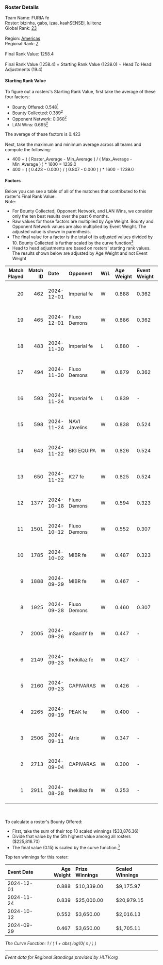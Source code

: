 ### Roster Details<br />
Team Name: FURIA fe<br />
Roster: bizinha, gabs, izaa, kaahSENSEI, lulitenz<br />
Global Rank: [23](../../standings_global_2025_01_17.md)<br />
<br />
Region: [Americas]( ../../standings_americas_2025_01_17.md)<br />
Regional Rank: [7]( ../../standings_americas_2025_01_17.md)<br />
<br />
Final Rank Value:  1258.4<br />
<br />
Final Rank Value (1258.4) = Starting Rank Value (1239.0) + Head To Head Adjustments (19.4)<br />

#### Starting Rank Value<br />
To figure out a rosters's Starting Rank Value, first take the average of these four factors:<br />
- Bounty Offered: 0.548[<sup>1</sup>](#table2)
- Bounty Collected: 0.389[<sup>2</sup>](#table1)
- Opponent Network: 0.060[<sup>2</sup>](#table1)
- LAN Wins: 0.695[<sup>2</sup>](#table1)

The average of these factors is 0.423<br />
<br />
Next, take the maximum and minimum average across all teams and compute the following:<br />
- 400 + ( ( Roster_Average - Min_Average ) / ( Max_Average - Min_Average ) ) * 1600 = 1239.0
- 400 + ( ( 0.423 - 0.000 ) / ( 0.807 - 0.000 ) ) * 1600 = 1239.0


#### Factors<br />
Below you can see a table of all of the matches that contributed to this roster's Final Rank Value.<br />
Note:<br />

- For Bounty Collected, Opponent Network, and LAN Wins, we consider only the ten best results over the past 6 months.
- Raw values for those factors are multiplied by Age Weight. Bounty and Opponent Network values are also multiplied by Event Weight. The adjusted value is shown in parenthesis.
- The final value for a factor is the total of its adjusted values divided by 10. Bounty Collected is further scaled by the curve function[<sup>3</sup>](#curveFunction)
- Head to head adjustments are based on rosters' starting rank values. The results shown below are adjusted by Age Weight and not Event Weight
<span id="table1"></span><br />


| Match Played | Match ID | Date       | Opponent      | W/L | Age Weight | Event Weight | Bounty Collected | Opponent Network | LAN Wins  | H2H Adj. | Roster                                    |
| -: | -: | :- | :- | :- | :- | :- | :- | :- | :- | -: | :- |
|           20 |      462 | 2024-12-01 | Imperial fe   | W   | 0.888      | 0.362        | 0.205 (0.066)    | 0.311 (0.100)    | 1 (0.888) |    14.68 | bizinha, gabs, izaa, kaahSENSEI, lulitenz |
|           19 |      465 | 2024-12-01 | Fluxo Demons  | W   | 0.886      | 0.362        | 0.038 (0.012)    | 0.181 (0.058)    | 1 (0.886) |     2.95 | bizinha, gabs, izaa, kaahSENSEI, lulitenz |
|           18 |      483 | 2024-11-30 | Imperial fe   | L   | 0.880      | -            | -                | -                | -         |   -13.12 | bizinha, gabs, izaa, kaahSENSEI, lulitenz |
|           17 |      494 | 2024-11-30 | Fluxo Demons  | W   | 0.879      | 0.362        | 0.038 (0.012)    | 0.181 (0.058)    | 1 (0.879) |     2.71 | bizinha, gabs, izaa, kaahSENSEI, lulitenz |
|           16 |      593 | 2024-11-24 | Imperial fe   | L   | 0.839      | -            | -                | -                | -         |   -13.45 | bizinha, gabs, izaa, kaahSENSEI, lulitenz |
|           15 |      598 | 2024-11-24 | NAVI Javelins | W   | 0.838      | 0.524        | 0.293 (0.128)    | 0.382 (0.168)    | 1 (0.838) |    12.15 | bizinha, gabs, izaa, kaahSENSEI, lulitenz |
|           14 |      643 | 2024-11-22 | BIG EQUIPA    | W   | 0.826      | 0.524        | 0.048 (0.021)    | 0.130 (0.056)    | 1 (0.826) |     2.69 | bizinha, gabs, izaa, kaahSENSEI, lulitenz |
|           13 |      650 | 2024-11-22 | K27 fe        | W   | 0.825      | 0.524        | 0.015 (0.007)    | 0.123 (0.053)    | 1 (0.825) |     1.71 | bizinha, gabs, izaa, kaahSENSEI, lulitenz |
|           12 |     1377 | 2024-10-18 | Fluxo Demons  | W   | 0.594      | 0.323        | 0.038 (0.007)    | 0.181 (0.035)    | 0 (0.000) |     1.88 | bizinha, gabs, izaa, kaahSENSEI, lulitenz |
|           11 |     1501 | 2024-10-12 | Fluxo Demons  | W   | 0.552      | 0.307        | 0.038 (0.006)    | 0.181 (0.031)    | 1 (0.552) |     1.78 | bizinha, gabs, izaa, kaahSENSEI, lulitenz |
|           10 |     1785 | 2024-10-02 | MIBR fe       | W   | 0.487      | 0.323        | 0.012 (0.002)    | 0.114 (0.018)    | 0 (0.000) |     0.72 | bizinha, gabs, izaa, kaahSENSEI, lulitenz |
|            9 |     1888 | 2024-09-29 | MIBR fe       | W   | 0.467      | -            | -                | -                | 0 (0.000) |     0.69 | bizinha, gabs, izaa, kaahSENSEI, lulitenz |
|            8 |     1925 | 2024-09-28 | Fluxo Demons  | W   | 0.460      | 0.307        | 0.038 (0.005)    | 0.181 (0.026)    | -         |     1.49 | bizinha, gabs, izaa, kaahSENSEI, lulitenz |
|            7 |     2005 | 2024-09-26 | inSanitY fe   | W   | 0.447      | -            | -                | -                | -         |     0.52 | bizinha, gabs, izaa, kaahSENSEI, lulitenz |
|            6 |     2149 | 2024-09-23 | thekillaz fe  | W   | 0.427      | -            | -                | -                | -         |     0.48 | bizinha, gabs, izaa, kaahSENSEI, lulitenz |
|            5 |     2160 | 2024-09-23 | CAPIVARAS     | W   | 0.426      | -            | -                | -                | -         |     0.24 | bizinha, gabs, izaa, kaahSENSEI, lulitenz |
|            4 |     2265 | 2024-09-19 | PEAK fe       | W   | 0.400      | -            | -                | -                | -         |     0.38 | bizinha, gabs, izaa, kaahSENSEI, lulitenz |
|            3 |     2506 | 2024-09-11 | Atrix         | W   | 0.347      | -            | -                | -                | -         |     0.45 | bizinha, gabs, izaa, kaahSENSEI, lulitenz |
|            2 |     2713 | 2024-09-04 | CAPIVARAS     | W   | 0.300      | -            | -                | -                | -         |     0.18 | bizinha, gabs, izaa, kaahSENSEI, lulitenz |
|            1 |     2911 | 2024-08-28 | thekillaz fe  | W   | 0.253      | -            | -                | -                | -         |     0.28 | bizinha, gabs, izaa, kaahSENSEI, lulitenz |

<br />
<span id="table2"></span><br />
To calculate a roster's Bounty Offered:<br />

- First, take the sum of their top 10 scaled winnings ($33,876.36)
- Divide that value by the 5th highest value among all rosters ($225,816.70)
- The final value (0.15) is scaled by the curve function.[<sup>3</sup>](#curveFunction)

Top ten winnings for this roster:<br />

| Event Date | Age Weight | Prize Winnings | Scaled Winnings |
| :- | -: | :- | :- |
| 2024-12-01 |      0.888 | $10,339.00     | $9,175.97       |
| 2024-11-24 |      0.839 | $25,000.00     | $20,979.15      |
| 2024-10-12 |      0.552 | $3,650.00      | $2,016.13       |
| 2024-09-29 |      0.467 | $3,650.00      | $1,705.11       |


<span id="curveFunction"></span>_The Curve Function: 1 / ( 1 + abs( log10( x ) ) )_<br />

---
_Event data for Regional Standings provided by HLTV.org_<br />

